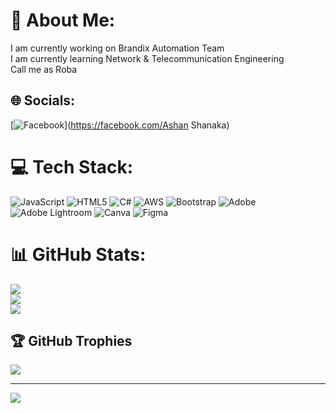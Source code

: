 # 💫 About Me:
I am currently working on Brandix Automation Team<br>I am currently learning Network & Telecommunication Engineering<br>Call me as Roba


## 🌐 Socials:
[![Facebook](https://img.shields.io/badge/Facebook-%231877F2.svg?logo=Facebook&logoColor=white)](https://facebook.com/Ashan Shanaka) 

# 💻 Tech Stack:
![JavaScript](https://img.shields.io/badge/javascript-%23323330.svg?style=for-the-badge&logo=javascript&logoColor=%23F7DF1E) ![HTML5](https://img.shields.io/badge/html5-%23E34F26.svg?style=for-the-badge&logo=html5&logoColor=white) ![C#](https://img.shields.io/badge/c%23-%23239120.svg?style=for-the-badge&logo=csharp&logoColor=white) ![AWS](https://img.shields.io/badge/AWS-%23FF9900.svg?style=for-the-badge&logo=amazon-aws&logoColor=white) ![Bootstrap](https://img.shields.io/badge/bootstrap-%238511FA.svg?style=for-the-badge&logo=bootstrap&logoColor=white) ![Adobe](https://img.shields.io/badge/adobe-%23FF0000.svg?style=for-the-badge&logo=adobe&logoColor=white) ![Adobe Lightroom](https://img.shields.io/badge/Adobe%20Lightroom-31A8FF.svg?style=for-the-badge&logo=Adobe%20Lightroom&logoColor=white) ![Canva](https://img.shields.io/badge/Canva-%2300C4CC.svg?style=for-the-badge&logo=Canva&logoColor=white) ![Figma](https://img.shields.io/badge/figma-%23F24E1E.svg?style=for-the-badge&logo=figma&logoColor=white)
# 📊 GitHub Stats:
![](https://github-readme-stats.vercel.app/api?username=TheUxUiDesigner&theme=dark&hide_border=false&include_all_commits=true&count_private=true)<br/>
![](https://github-readme-streak-stats.herokuapp.com/?user=TheUxUiDesigner&theme=dark&hide_border=false)<br/>
![](https://github-readme-stats.vercel.app/api/top-langs/?username=TheUxUiDesigner&theme=dark&hide_border=false&include_all_commits=true&count_private=true&layout=compact)

## 🏆 GitHub Trophies
![](https://github-profile-trophy.vercel.app/?username=TheUxUiDesigner&theme=radical&no-frame=false&no-bg=false&margin-w=4)

---
[![](https://visitcount.itsvg.in/api?id=TheUxUiDesigner&icon=0&color=1)](https://visitcount.itsvg.in)

<!-- Proudly created with GPRM ( https://gprm.itsvg.in ) -->
